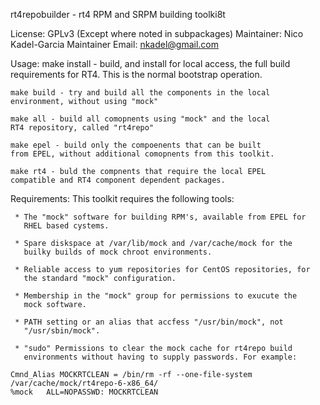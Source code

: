 rt4repobuilder - rt4 RPM and SRPM building toolki8t

License:  GPLv3
	  (Except where noted in subpackages)
Maintainer:   Nico Kadel-Garcia
Maintainer Email: nkadel@gmail.com

Usage:
    make install - build, and install for local access, the
    full build requirements for RT4. This is the normal bootstrap
    operation.

    make build - try and build all the components in the local
    environment, without using "mock"

    make all - build all comopnents using "mock" and the local
    RT4 repository, called "rt4repo"

    make epel - build only the compoenents that can be built
    from EPEL, without additional comopnents from this toolkit.

    make rt4 - buld the compnents that require the local EPEL
    compatible and RT4 component dependent packages.


Requirements: This toolkit requires the following tools:

     * The "mock" software for building RPM's, available from EPEL for
       RHEL based cystems.

     * Spare diskspace at /var/lib/mock and /var/cache/mock for the
       builky builds of mock chroot environments.

     * Reliable access to yum repositories for CentOS repositories, for
       the standard "mock" configuration.

     * Membership in the "mock" group for permissions to exucute the
       mock software.

     * PATH setting or an alias that accfess "/usr/bin/mock", not
       "/usr/sbin/mock".

     * "sudo" Permissions to clear the mock cache for rt4repo build
       environments without having to supply passwords. For example:

	Cmnd_Alias MOCKRTCLEAN = /bin/rm -rf --one-file-system /var/cache/mock/rt4repo-6-x86_64/
	%mock	ALL=NOPASSWD: MOCKRTCLEAN
